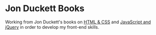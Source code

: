 # Jon Duckett Books

Working from Jon Duckett's books on [HTML & CSS](http://www.htmlandcssbook.com) and [JavaScript and jQuery](http://javascriptbook.com) in order to develop my front-end skills.
